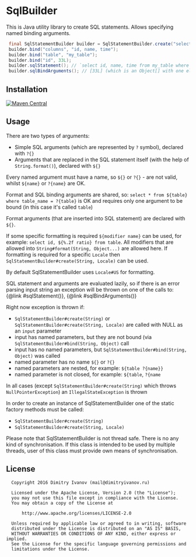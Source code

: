 # SqlBuilder

This is Java utility library to create SQL statements. Allows specifying named binding arguments.

```java
 final SqlStatementBuilder builder = SqlStatementBuilder.create("select ${columns} from ${table} where id = ?{id}");
 builder.bind("columns", "id, name, time");
 builder.bind("table", "my_table");
 builder.bind("id", 33L);
 builder.sqlStatement(); // `select id, name, time from my_table where id = ?`
 builder.sqlBindArguments(); // [33L] (which is an Object[] with one element)
```

## Installation
[![Maven Central](https://img.shields.io/maven-central/v/ru.noties/sqlbuilder.svg)](http://search.maven.org/#search|ga|1|g%3A%22ru.noties%22%20AND%20a%3A%22sqlbuilder%22)

## Usage

There are two types of arguments:
* Simple SQL arguments (which are represented by `?` symbol), declared with `?{}`
* Arguments that are replaced in the SQL statement itself (with the help of `String.format()`), declared with `${}`

Every named argument must have a name, so `${}` or `?{}` - are not valid, whilst `${name}` or `?{name}` are OK.

Format and SQL binding arguments are shared, so: `select * from ${table} where table_name = ?{table}` is OK and requires only one argument to be bound (in this case it's called `table`)

Format arguments (that are inserted into SQL statement) are declared with `${}`.

If some specific formatting is required `${modifier name}` can be used, for example: `select id, ${%.2f ratio} from table`. All modifiers that are allowed into `String#format(String, Object...)` are allowed here. If formatting is required for a specific `Locale` then `SqlStatementBuilder#create(String, Locale)` can be used.

By default SqlStatementBuilder uses `Locale#US` for formatting.

SQL statement and arguments are evaluated lazily, so if there is an error parsing input string an exception will be thrown on one of the calls to: {@link #sqlStatement()}, {@link #sqlBindArguments()}

Right now exception is thrown if:
 * `SqlStatementBuilder#create(String)` or `SqlStatementBuilder#create(String, Locale)` are called with NULL as an `input` parameter
 * input has named parameters, but they are not bound (via `SqlStatementBuilder#bind(String, Object)` call
 * input has no named parameters, but `SqlStatementBuilder#bind(String, Object)` was called
 * named parameter has no name `${}` or `?{}`
 * named parameters are nested, for example: `${table ?{name}}`
 * named parameter is not closed, for example: `${table`, `?{name`

In all cases (except `SqlStatementBuilder#create(String)` which throws `NullPointerException`) an `IllegalStateException` is thrown

In order to create an instance of SqlStatementBuilder one of the static factory methods must be called:
  * `SqlStatementBuilder#create(String)`
  * `SqlStatementBuilder#create(String, Locale)`

Please note that SqlStatementBuilder is not thread safe. There is no any kind of synchronisation. If this class is intended to be used by multiple threads, user of this class must provide own means of synchronisation.


## License

```
  Copyright 2016 Dimitry Ivanov (mail@dimitryivanov.ru)

  Licensed under the Apache License, Version 2.0 (the "License");
  you may not use this file except in compliance with the License.
  You may obtain a copy of the License at

      http://www.apache.org/licenses/LICENSE-2.0

  Unless required by applicable law or agreed to in writing, software
  distributed under the License is distributed on an "AS IS" BASIS,
  WITHOUT WARRANTIES OR CONDITIONS OF ANY KIND, either express or implied.
  See the License for the specific language governing permissions and
  limitations under the License.
```